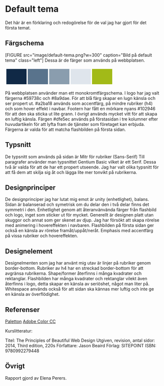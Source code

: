 ---
---
Default tema
=========================

Det här är en förklaring och redogörelse för de val jag har gjort för det första temat.

## Färgschema
[FIGURE src="image/default-tema.png?w=300" caption="Bild på default tema" class="left"]
Dessa är de färger som används på webbplatsen.

<table style="border-spacing: 4px; border-collapse: separate">
<tr>
<td style="height: 50px; width: 50px; background-color: #102946">
<td style="height: 50px; width: 50px; background-color: #59738c">
<td style="height: 50px; width: 50px; background-color: #8a9dae">
<td style="height: 50px; width: 50px; background-color: #dfe5ec">
<td style="height: 50px; width: 50px; background-color: #a2ba18">
</tr>
</table>

På webbplatsen använder man ett monokromtfärgschema. I logo har jag valt färgerna #59738c och #8a9dae. För att blå färg skapar en lugn känsla och ser propert ut. #a2ba18 används som accentfärg, på mindre rubriker (h4) och som hover effekt i navbar. Footern har fått en mörkare nyans #102946 för att den ska sticka ut lite grann. I övrigt används mycket vitt för att skapa en luftig känsla. Färgen #dfe5ec används på förstasidan i tre kolumner efter huvudartikeln för att lyfta fram de tjänster som företaget kan erbjuda.
Färgerna är valda för att matcha flashbilden på första sidan.

## Typsnitt
De typsnitt som används på sidan är Mitr för rubriker (Sans-Serif)
Till paragrafer använder man typsnittet Gentium Basic vilket är ett Serif. Dessa två är valda för att de har ett propert utseende. Jag har valt olika typsnitt för att få dem att skilja sig åt och lägga lite mer tonvikt på rubrikerna.


## Designprinciper
De designprinciper jag har lutat mig emot är unity (enhetlighet), balans. Sidan är balanserad och symetrisk om du delar den i två delar finns det symmetri i den. Enhetlighet genom att återanvänvända färger från flashbild och logo, inget som sticker ut för mycket. Generellt är designen platt utan skuggor och annat som ger skenet av djup. Jag har försökt att skapa rörelse med animering i hovereffekten i navbaren. Flashbilden på första sidan ger också en känsla av rörelse framåt/uppåt/neråt. Emphasis med accentfärg på vissa rubriker och hovereffekten.


## Designelement
Designelmenten som jag har använt mig utav är linjer på rubriker genom border-bottom. Rubriker av h4 har en streckad border-bottom för att avgränsa rubrikerna. Shape/former återfinns i många kvadrater och rektanglar. Flashbilden har många kvadrater och rektanglar vilekt även återfinns i logo, detta skapar en känsla av seriöshet, något man liter på. Whitespace används också för att sidan ska kännas mer luftig och inte ge en känsla av överflödighet.

Referenser
-----------------------

[Paletton](http://paletton.com)
[Adobe Color CC](https://color.adobe.com/)

Kurslitteratur:

Titel: The Principles of Beautiful Web Design
Utgiven, revision, antal sidor: 2014, Third edition, 220s
Författare: Jason Beaird
Förlag: SITEPOINT
ISBN: 9780992279448

Övrigt
-----------------------

Rapport gjord av Elena Perers.
